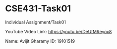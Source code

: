 # CSE431-Task01

Individual Assignment/Task01

YouTube Video Link: https://youtu.be/DeUtMReyox8




Name: Avijit Gharamy
ID: 19101519
